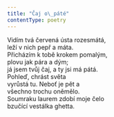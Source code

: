 ```yaml
---
title: "Čaj o\_páté"
contentType: poetry
---
```


<section>

Vidím tvá červená ústa rozesmátá,  
leží v nich pepř a máta.  
Přicházím k tobě krokem pomalým,  
plovu jak pára a dým;  
já jsem tvůj čaj, a ty jsi má pátá.  
Pohleď, chrást světa  
vyrůstá tu. Neboť je pět a  
všechno trochu oněmělo.  
Soumraku laurem zdobí moje čelo  
bzučící vestálka ghetta.

</section>
